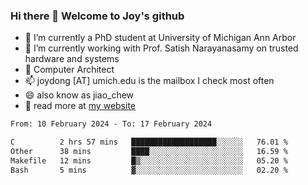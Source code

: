 ### Hi there 👋 Welcome to Joy's github

- 🔭 I’m currently a PhD student at University of Michigan Ann Arbor
- 🌱 I’m currently working with Prof. Satish Narayanasamy on trusted hardware and systems
- 👯 Computer Architect
- 📫 joydong [AT] umich.edu is the mailbox I check most often
- 😄 also know as jiao_chew
- 💬 read more at [my website](https://joydddd.github.io/)
<!--START_SECTION:waka-->

```txt
From: 10 February 2024 - To: 17 February 2024

C          2 hrs 57 mins   ███████████████████░░░░░░   76.01 %
Other      38 mins         ████░░░░░░░░░░░░░░░░░░░░░   16.59 %
Makefile   12 mins         █▒░░░░░░░░░░░░░░░░░░░░░░░   05.20 %
Bash       5 mins          ▓░░░░░░░░░░░░░░░░░░░░░░░░   02.20 %
```

<!--END_SECTION:waka-->
